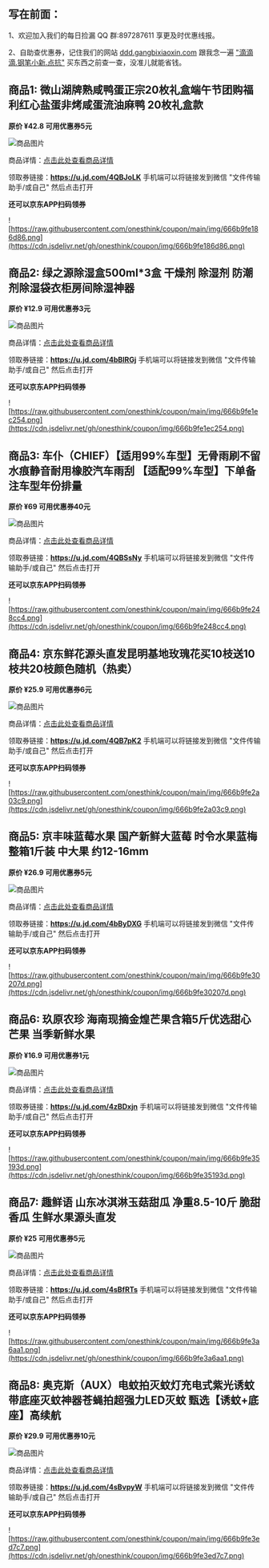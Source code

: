 ## 写在前面：

1、欢迎加入我们的每日捡漏 QQ 群:897287611 享更及时优惠线报。

2、自助查优惠券，记住我们的网站 [ddd.gangbixiaoxin.com](https://ddd.gangbixiaoxin.com) 跟我念一遍 ["滴滴滴.钢笔小新.点抗"](https://ddd.gangbixiaoxin.com) 买东西之前查一查，没准儿就能省钱。

## 商品1: 微山湖牌熟咸鸭蛋正宗20枚礼盒端午节团购福利红心盐蛋非烤咸蛋流油麻鸭 20枚礼盒款

**原价 ¥42.8 可用优惠券5元**

![商品图片](http://img14.360buyimg.com/n1/jfs/t1/152919/29/2325/129778/5f872e48E1fcf5f88/f44f63e944173b3d.jpg)

商品详情：[点击此处查看商品详情](https://union-click.jd.com/jdc?e=1003156031&amp;p=JF8BARsJK1olXwMLUldYCUMeAF8IGloRXQUAUV1ZC0gQB19MRANLAjZbERscSkAJHTdNTwcKBlMdBgABFksWAmsIGFkQXgIBV1lZFxJSXzI4UDJmBARcBlo_CFFLZCRvGhtBWH4YAlJROEonAG4IHFITWgALUW5cWEpHAj8JS1olXQYyFTBdCU8SA2cKG2sUbQYEVFdfC0MUC2cBG1klXQ4FZInwsJ6dsrqAoo-L1dG784vUtJ-Ji184K1glXQcDVl5ZD0oVA184G2sWbVhsVQ1bC0kVV29mRhJBXEBXBBgzD00WAmcAHVolXwcDVlxtOHtRdhl9cFIUI05WERsCXRtWeQp2YFxhOF5sVg4fATJeeQpIYAZzXgJ1Bh5ZOEsn)

领取券链接：**https://u.jd.com/4QBJoLK** 手机端可以将链接发到微信 "文件传输助手/或自己" 然后点击打开

**还可以京东APP扫码领券**

![https://raw.githubusercontent.com/onesthink/coupon/main/img/666b9fe186d86.png](https://cdn.jsdelivr.net/gh/onesthink/coupon/img/666b9fe186d86.png)

## 商品2: 绿之源除湿盒500ml*3盒 干燥剂 除湿剂 防潮剂除湿袋衣柜房间除湿神器

**原价 ¥12.9 可用优惠券3元**

![商品图片](http://img14.360buyimg.com/n1/jfs/t1/178578/36/45912/167593/665868f6F384e553e/d578b0119bbea4d1.jpg)

商品详情：[点击此处查看商品详情](https://union-click.jd.com/jdc?e=1003156031&amp;p=JF8BARkJK1olXwMLUlhZCUoXCl8IGloVXAAAU1dVCUonRzBQRQQlBENHFRxWFlVPRjtUBABAQlRcCEBdCUoXAmkKHFIdXAcdDRsBVXtQSzROWB9pVWUKJjweSBlWai5sY11DUQoyVW5eCUsQCmkPHVIQbQdSVQ5cWEpHAl8IG2tDMwYDVV9fAE4QCmo4GmsVWwYLVl1VCkoUBm4BK1sdWjbV-eaIgvrCi9bchdPC5KHX3eKJlsMnM18LK1sUXAQCUFlcCksnM284GGtLMwdRUlxdDUwWbTJBT1pTClUFOllaC0kTB2YPK1kUXAQAZG5tXBxxUzJ7GwNgB1VwAjU2WipkdQoKUw1TMwRDBDY0ThZiSy9tGgMRBl9HN25dOA)

领取券链接：**https://u.jd.com/4bBlRGj** 手机端可以将链接发到微信 "文件传输助手/或自己" 然后点击打开

**还可以京东APP扫码领券**

![https://raw.githubusercontent.com/onesthink/coupon/main/img/666b9fe1ec254.png](https://cdn.jsdelivr.net/gh/onesthink/coupon/img/666b9fe1ec254.png)

## 商品3: 车仆（CHIEF）【适用99%车型】无骨雨刷不留水痕静音耐用橡胶汽车雨刮 【适配99%车型】下单备注车型年份排量

**原价 ¥69 可用优惠券40元**

![商品图片](http://img14.360buyimg.com/n1/jfs/t1/121464/4/31589/129116/665d5e29Fab6dff20/03ab2a03a54112ba.jpg)

商品详情：[点击此处查看商品详情](https://union-click.jd.com/jdc?e=1003156031&amp;p=JF8BARsJK1olXwMLXFhcC00TC18IGlsUXgUFUVZcAEkTAV9MRANLAjZbERscSkAJHTdNTwcKBlMdBgABFksWA24LGFwQVQcKVlpfFxJSXzI4TSAcK0QcCF49fy1sAW9ySSsVB1JXElJROEonAG4IHFITWgALUW5cWEpHAj8JS1olXQYyFTBdD0wQCm0AE2sUbQYEVFdfC0MVAm0BH1glXQ4FZInwsJ6dsrqAoo-L1dG784vUtJ-Ji184K1glXQcDVl5ZD0oVA184G2sWbVhsVQ1aDUIXAm1mRhJBXEBUAw4zD0wVBGkLHVglXwcDVlxtOHtwBmwPeihUXmVCEBUnWkpOZgtOGB18IA5sVikrXjxTSiZWRl1GIVMCAjpYOEsn)

领取券链接：**https://u.jd.com/4QBSsNy** 手机端可以将链接发到微信 "文件传输助手/或自己" 然后点击打开

**还可以京东APP扫码领券**

![https://raw.githubusercontent.com/onesthink/coupon/main/img/666b9fe248cc4.png](https://cdn.jsdelivr.net/gh/onesthink/coupon/img/666b9fe248cc4.png)

## 商品4: 京东鲜花源头直发昆明基地玫瑰花买10枝送10枝共20枝颜色随机（热卖）

**原价 ¥25.9 可用优惠券6元**

![商品图片](http://img14.360buyimg.com/n1/jfs/t1/225314/29/17355/63803/66581d41F06566b77/008c4eef7ed0ce40.jpg)

商品详情：[点击此处查看商品详情](https://union-click.jd.com/jdc?e=1003156031&amp;p=JF8BAScJK1olXwMKVV9fAUgRBV8IGloVXQEBUVxVAE4nRzBQRQQlBENHFRxWFlVPRjtUBABAQlRcCEBdCUoXA2gLHlkdVQMdDRsBVXtkc2wSHy0LVGZ9TgUiVCoNWglzYQRTUQoyVW5eCUsQCmkPHVIQbQdSVQ5cWEpHAl8IG2tXM9Gr44n0t5OUrrazm4ye_NKX0Yj3jZ-po18JK1sTXQ8AV1ZfCU8UCms4G1MSbdGv7IvXuZ6furuWk4ys-tOL6IrDgHsnM2w4G1oUXwYGU19fCHsnA18LKwV7XFUFUQ5cDkJ5XiZcGh1MBgVsU1lfD0oXA2g4GVoUXwQyZG4rcAJCXythRwJlOEVfMCYlYA5yXwhUTjt7X3RlLyAYQAJtdTBQWFxyBU0AZF5t)

领取券链接：**https://u.jd.com/4QB7pK2** 手机端可以将链接发到微信 "文件传输助手/或自己" 然后点击打开

**还可以京东APP扫码领券**

![https://raw.githubusercontent.com/onesthink/coupon/main/img/666b9fe2a03c9.png](https://cdn.jsdelivr.net/gh/onesthink/coupon/img/666b9fe2a03c9.png)

## 商品5: 京丰味蓝莓水果 国产新鲜大蓝莓 时令水果蓝梅 整箱1斤装 中大果 约12-16mm

**原价 ¥26.9 可用优惠券5元**

![商品图片](http://img14.360buyimg.com/n1/jfs/t1/190301/15/43981/352528/663cc04fFb97d4838/e83254c8c07faf06.png)

商品详情：[点击此处查看商品详情](https://union-click.jd.com/jdc?e=1003156031&amp;p=JF8BARsJK1olXwQBVldVD00QBF8IGlsUXwUCUFtaAEsSA19MRANLAjZbERscSkAJHTdNTwcKBlMdBgABFksWA24KGFsRWAEKVFtdFxJSXzI4a14TWUR0ICY4cQtfAx1YWzhNPVlmElJROEonAG4IHFITWgALUW5cWEpHAj8JS1olXQYyFTBdC08RBW0OHmsUbQYEVFdfC0MVAmgPE1klXQ4FZInwsJ6dsrqAoo-L1dG784vUtJ-Ji184K1glXQcDVl5ZD0oVA184G2sWbVhsVQ1bC0kQVDtmRhJBXEBaCF0zD00WAmkBHV0lXwcDVlxtOHt2fWxTbgIRK1lfHRgtUA9UZgZxSS5DP3VsVio-eApuRQ9dHD1yI2NJEigAOEsn)

领取券链接：**https://u.jd.com/4bByDXG** 手机端可以将链接发到微信 "文件传输助手/或自己" 然后点击打开

**还可以京东APP扫码领券**

![https://raw.githubusercontent.com/onesthink/coupon/main/img/666b9fe30207d.png](https://cdn.jsdelivr.net/gh/onesthink/coupon/img/666b9fe30207d.png)

## 商品6: 玖原农珍 海南现摘金煌芒果含箱5斤优选甜心芒果 当季新鲜水果

**原价 ¥16.9 可用优惠券1元**

![商品图片](http://img14.360buyimg.com/n1/jfs/t1/196853/19/35927/138446/64897b83Fd1c76bd0/9a64ea2567e62d69.jpg)

商品详情：[点击此处查看商品详情](https://union-click.jd.com/jdc?e=1003156031&amp;p=JF8BARMJK1olXwMLXF5dAUMWC18IG18SWAIEVFhVD3tTXDdWRGtMGENDFlVDFhNSVzMXQA4KD1heSl5dDEwSB2kIHVMSQl9HCANtTxJXBhMJUjt2LV5_IDVHU0pIZTByXVcZbQcyV19dD0IRBGkBHmsUDQdSVQ5cWEonA284WjUVVAEHU1ptCXsXBW8BGVgdXwcLVF9eOEsfBF_ftuPA17fX3OeJlsPAusjdkufBw44yZG5eOEsWAm0IH1wUXwYyZF5tC3tJbW5bE1sXXgMDOgMUXEpRWC5bdVwSVQUCUlheOEkWAm0KK2slJVh_IDc0dD4SSjIAG11iXUcFAS0JUU5hbW0NGgRRIVVSKTsbTgBiRDV8HGsVbQ)

领取券链接：**https://u.jd.com/4zBDxjn** 手机端可以将链接发到微信 "文件传输助手/或自己" 然后点击打开

**还可以京东APP扫码领券**

![https://raw.githubusercontent.com/onesthink/coupon/main/img/666b9fe35193d.png](https://cdn.jsdelivr.net/gh/onesthink/coupon/img/666b9fe35193d.png)

## 商品7: 趣鲜语 山东冰淇淋玉菇甜瓜 净重8.5-10斤 脆甜香瓜 生鲜水果源头直发

**原价 ¥25 可用优惠券5元**

![商品图片](http://img14.360buyimg.com/n1/jfs/t1/236666/5/16587/73631/664c6a85F91358888/460c496a010f1107.jpg)

商品详情：[点击此处查看商品详情](https://union-click.jd.com/jdc?e=1003156031&amp;p=JF8BASEJK1olXwMLUF1fCksSAV8IGloUWQAEVlpYDEgnRzBQRQQlBENHFRxWFlVPRjtUBABAQlRcCEBdCUoWB2kOGV8QWQUdDRsBVXt2ARRhXhMdXWNJJl4Gd0gSCwZ2aAtlUQoyVW5eCUsQCmkPHVIQbQdSVQ5cWEpHAl8IG2tXM9Cw7YbPt5ycorudno2_2NK89G5cOEsRA2YKGFMXXQYHU1ZtCEMQM7ilo46f7NOK7YrDgJyupLqBp4-L1TYyZF1tCEoWAW8MHFoXXTYyVG5eOBV5AjwNTFwWWQJsCRcJCQ1LUy1mHF0UXgYEVF9tCkoWAW04K2tLIGdxIjcqUzsWYBVUHiBlWURVNRojfU55ASxNSRxICnpaAVZUWApwAzdQK1sl)

领取券链接：**https://u.jd.com/4sBfRTs** 手机端可以将链接发到微信 "文件传输助手/或自己" 然后点击打开

**还可以京东APP扫码领券**

![https://raw.githubusercontent.com/onesthink/coupon/main/img/666b9fe3a6aa1.png](https://cdn.jsdelivr.net/gh/onesthink/coupon/img/666b9fe3a6aa1.png)

## 商品8: 奥克斯（AUX）电蚊拍灭蚊灯充电式紫光诱蚊带底座灭蚊神器苍蝇拍超强力LED灭蚊 甄选【诱蚊+底座】高续航

**原价 ¥29.9 可用优惠券10元**

![商品图片](http://img14.360buyimg.com/n1/jfs/t1/244735/28/8934/103017/663c872cFab50f536/d912cf2602e29a8a.jpg)

商品详情：[点击此处查看商品详情](https://union-click.jd.com/jdc?e=1003156031&amp;p=JF8BARsJK1olXwMLXF5YD0MRCl8IGloTXAcLVVxaAUoSA19MRANLAjZbERscSkAJHTdNTwcKBlMdBgABFksWAmkJGlIUXwELVVtdFxJSXzI4eR4dNA5YLBo-Cx8SUz1YcwJ1WGBfNFJROEonAG4IHFITWgALUW5cWEpHAj8JS1olXQYyFTBdCkgUB2gMHGsUbQYEVFdfC0MXBG4MHV0lXQ4FZInwsJ6dsrqAoo-L1dG784vUtJ-Ji184K1glXQcDVl5ZD0oVA184G2sWbVhsVQ1bC0kVV29mRhJBXENXE1YzD0wfC2sKHVIlXwcDVlxtOHtkQSxjRCt1FVB6NTYUCS9ydikNHAdPBWRsVisqWDRwBAhYYwBcWlV8KiAZOEsn)

领取券链接：**https://u.jd.com/4sBvpyW** 手机端可以将链接发到微信 "文件传输助手/或自己" 然后点击打开

**还可以京东APP扫码领券**

![https://raw.githubusercontent.com/onesthink/coupon/main/img/666b9fe3ed7c7.png](https://cdn.jsdelivr.net/gh/onesthink/coupon/img/666b9fe3ed7c7.png)

